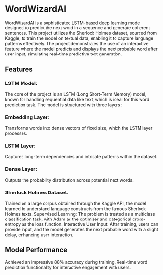 # WordWizardAI
WordWizardAI is a sophisticated LSTM-based deep learning model designed to predict the next word in a sequence and generate coherent sentences. This project utilizes the Sherlock Holmes dataset, sourced from Kaggle, to train the model on textual data, enabling it to capture language patterns effectively. The project demonstrates the use of an interactive feature where the model predicts and displays the next probable word after user input, simulating real-time predictive text generation.

## Features
### LSTM Model: 
The core of the project is an LSTM (Long Short-Term Memory) model, known for handling sequential data like text, which is ideal for this word prediction task.
The model is structured with three layers :
### Embedding Layer: 
Transforms words into dense vectors of fixed size, which the LSTM layer processes.
### LSTM Layer: 
Captures long-term dependencies and intricate patterns within the dataset.
### Dense Layer: 
Outputs the probability distribution across potential next words.
### Sherlock Holmes Dataset: 
Trained on a large corpus obtained through the Kaggle API, the model learned to understand language constructs from the famous Sherlock Holmes texts.
Supervised Learning: The problem is treated as a multiclass classification task, with Adam as the optimizer and categorical cross-entropy as the loss function.
Interactive User Input: After training, users can provide input, and the model generates the next probable word with a slight delay, enhancing user interaction.
## Model Performance
Achieved an impressive 88% accuracy during training.
Real-time word prediction functionality for interactive engagement with users.




